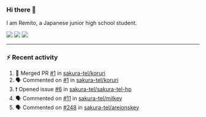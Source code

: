 ### Hi there 👋

I am Remito, a Japanese junior high school student.

[![](https://img.shields.io/mastodon/follow/000000001?domain=https%3A%2F%2Fchillout.chat&style=social)](https://chillout.chat/@remito)
[![](https://img.shields.io/badge/discord-%236C54E8.svg?&style=flat&logo=discord&logoColor=white)](https://discord.com/users/786524349015261204)
[![](https://img.shields.io/badge/Keybase-%23E3E049.svg?&style=flat&logo=Keybase&logoColor=black)](https://keybase.io/remito)

---

### ⚡ Recent activity

<!--START_SECTION:activity--> 
1. 🎉 Merged PR [#1](https://github.com/sakura-tel/koruri/pull/1) in [sakura-tel/koruri](https://github.com/sakura-tel/koruri)
2. 🗣 Commented on [#1](https://github.com/sakura-tel/koruri/issues/1) in [sakura-tel/koruri](https://github.com/sakura-tel/koruri)
3. ❗️ Opened issue [#6](https://github.com/sakura-tel/sakura-tel-hp/issues/6) in [sakura-tel/sakura-tel-hp](https://github.com/sakura-tel/sakura-tel-hp)
4. 🗣 Commented on [#11](https://github.com/sakura-tel/milkey/issues/11) in [sakura-tel/milkey](https://github.com/sakura-tel/milkey)
5. 🗣 Commented on [#248](https://github.com/sakura-tel/areionskey/issues/248) in [sakura-tel/areionskey](https://github.com/sakura-tel/areionskey)
<!--END_SECTION:activity-->
